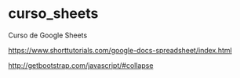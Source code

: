 # curso_sheets
Curso de Google Sheets

https://www.shorttutorials.com/google-docs-spreadsheet/index.html

http://getbootstrap.com/javascript/#collapse


